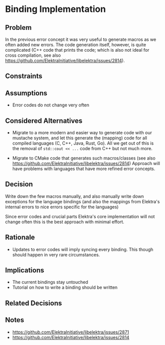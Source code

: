 # Binding Implementation

## Problem

In the previous error concept it was very useful to generate macros as we often added new errors. The code generation itself, however, is quite complicated (C++ code that prints the code; which is also not ideal for cross compilation, see also https://github.com/ElektraInitiative/libelektra/issues/2814).

## Constraints

## Assumptions

- Error codes do not change very often

## Considered Alternatives

- Migrate to a more modern and easier way to generate code with our mustache system, and let this generate the (mapping) code for all compiled languages (C, C++, Java, Rust, Go).
  All we get out of this is the removal of `std::cout << ...` code from C++ but not much more.

- Migrate to CMake code that generates such macros/classes (see also https://github.com/ElektraInitiative/libelektra/issues/2814)
  Approach will have problems with languages that have more refined error concepts.

## Decision

Write down the few macros manually, and also manually write down exceptions for the language bindings (and also the mappings from Elektra's internal errors to nice errors specific for the languages)

Since error codes and crucial parts Elektra's core implementation will not change often this is the best approach with minimal effort.

## Rationale

- Updates to error codes will imply syncing every binding. This though should happen in very rare circumstances.

## Implications

- The current bindings stay untouched
- Tutorial on how to write a binding should be written

## Related Decisions

## Notes

- https://github.com/ElektraInitiative/libelektra/issues/2871
- https://github.com/ElektraInitiative/libelektra/issues/2814
